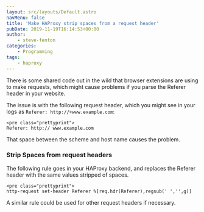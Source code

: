 ```yaml
---
layout: src/layouts/Default.astro
navMenu: false
title: 'Make HAProxy strip spaces from a request header'
pubDate: 2019-11-19T16:14:53+00:00
author:
    - steve-fenton
categories:
    - Programming
tags:
    - haproxy
---
```


There is some shared code out in the wild that browser extensions are using to make requests, which might cause problems if you parse the Referer header in your website.

The issue is with the following request header, which you might see in your logs as `Referer: http://+www.example.com`:

```
<pre class="prettyprint">
Referer: http:// www.example.com
```

That space between the scheme and host name causes the problem.

### Strip Spaces from request headers

The following rule goes in your HAProxy backend, and replaces the Referer header with the same values stripped of spaces.

```
<pre class="prettyprint">
http-request set-header Referer %[req.hdr(Referer),regsub(' ','',g)]
```

A similar rule could be used for other request headers if necessary.